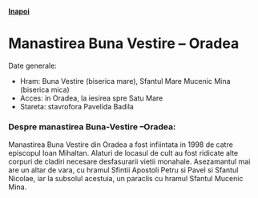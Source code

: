 <h4 class="right"><a href="/crisana">Inapoi</a></h4>

# Manastirea Buna Vestire – Oradea 

Date generale:

* Hram: Buna Vestire (biserica mare), Sfantul Mare Mucenic Mina (biserica mica)
* Acces: in Oradea, la iesirea spre Satu Mare
* Stareta: stavrofora Pavelida Badila

### Despre manastirea Buna-Vestire –Oradea:

Manastirea Buna Vestire din Oradea a fost infiintata in 1998 de catre episcopul Ioan Mihaltan.  Alaturi de locasul de cult au fost ridicate alte corpuri de cladiri necesare desfasurarii vietii monahale. Asezamantul mai are un altar de vara, cu hramul Sfintii Apostoli Petru si Pavel si Sfantul Nicolae, iar la subsolul acestuia, un paraclis cu hramul Sfantul Mucenic Mina.
